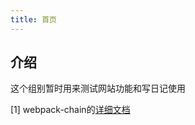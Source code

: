 ```yaml
---
title: 首页
---
```


## 介绍

这个组别暂时用来测试网站功能和写日记使用

[1] webpack-chain的[详细文档](https://github.com/neutrinojs/webpack-chain)